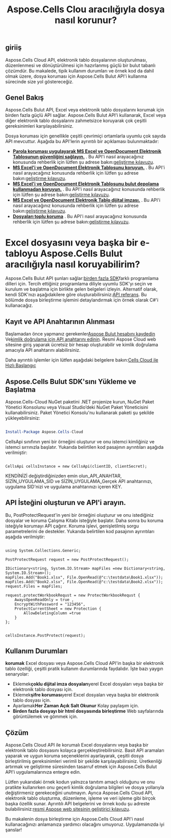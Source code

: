 ﻿---
title: Aspose.Cells Clou aracılığıyla dosya nasıl korunur?
type: docs
url: /tr/how-to-protect-file
description: Dosya Aspose.Cells Bulut aracılığıyla nasıl korunur?
weight: 10
---
## giriiş

Aspose.Cells Cloud API, elektronik tablo dosyalarının oluşturulması, düzenlenmesi ve dönüştürülmesi için hazırlanmış güçlü bir bulut tabanlı çözümdür. Bu makalede, tipik kullanım durumları ve örnek kod da dahil olmak üzere, dosya koruması için Aspose.Cells Bulut API'i kullanma sürecinde size yol göstereceğiz.

## Genel Bakış

Aspose.Cells Bulut API, Excel veya elektronik tablo dosyalarını korumak için birden fazla güçlü API sağlar. Aspose.Cells Bulut API'i kullanarak, Excel veya diğer elektronik tablo dosyalarını zahmetsizce koruyarak çok çeşitli gereksinimleri karşılayabilirsiniz.


Dosya koruması için genellikle çeşitli çevrimiçi ortamlarla uyumlu çok sayıda API mevcuttur. Aşağıda bu API'lerin ayrıntılı bir açıklaması bulunmaktadır:

- **[Parola koruması uygulayarak MS Excel ve OpenDocument Elektronik Tablosunun güvenliğini sağlayın.](https://reference.aspose.cloud/cells/#/Workbook/PostEncryptWorkbook)** . Bu API'i nasıl arayacağınız konusunda rehberlik için lütfen şu adrese bakın:[geliştirme kılavuzu](https://docs.aspose.cloud/cells/workbook/encrypt/).
- **[MS Excel'i ve OpenDocument Elektronik Tablosunu koruyun.](https://reference.aspose.cloud/cells/#/Workbook/PostProtectWorkbook)** . Bu API'i nasıl arayacağınız konusunda rehberlik için lütfen şu adrese bakın:[geliştirme kılavuzu](https://docs.aspose.cloud/cells/workbook/protect/).
- **[MS Excel'i ve OpenDocument Elektronik Tablosunu bulut depolama kullanmadan koruyun.](https://reference.aspose.cloud/cells/#/LightCells/PostProtect)** . Bu API'i nasıl arayacağınız konusunda rehberlik için lütfen şu adrese bakın:[geliştirme kılavuzu](https://docs.aspose.cloud/cells/protect/without-using-storage/).
- **[MS Excel ve OpenDocument Elektronik Tablo dijital imzası.](https://reference.aspose.cloud/cells/#/Workbook/PostDigitalSignature)** . Bu API'i nasıl arayacağınız konusunda rehberlik için lütfen şu adrese bakın:[geliştirme kılavuzu](https://docs.aspose.cloud/cells/workbook/digital-signature/).
- **[Dosyaları toplu koruma](https://reference.aspose.cloud/cells/#/Batch/PostBatchProtect)** . Bu API'i nasıl arayacağınız konusunda rehberlik için lütfen şu adrese bakın:[geliştirme kılavuzu](https://docs.aspose.cloud/cells/batch/protect/).


# Excel dosyasını veya başka bir e-tabloyu Aspose.Cells Bulut aracılığıyla nasıl koruyabilirim?

 Aspose.Cells Bulut API şunları sağlar:[birden fazla SDK](https://github.com/aspose-cells-cloud)farklı programlama dilleri için. Tercih ettiğiniz programlama diliyle uyumlu SDK'yı seçin ve kurulum ve başlatma için birlikte gelen belgeleri izleyin. Alternatif olarak, kendi SDK'nızı aşağıdakilere göre oluşturabilirsiniz:[API referans](https://reference.aspose.cloud/cells/). Bu bölümde dosya birleştirme işlemini detaylandırmak için örnek olarak C#'i kullanacağız.


## Kayıt ve API Anahtarının Alınması

 Başlamadan önce yapmanız gerekenler[Aspose Bulut hesabını kaydedin](https://id.containerize.com/signup) Ve[kimlik doğrulama için API anahtarını edinin](https://dashboard.aspose.cloud/applications). Resmi Aspose Cloud web sitesine giriş yaparak ücretsiz bir hesap oluşturabilir ve kimlik doğrulama amacıyla API anahtarını alabilirsiniz.

 Daha ayrıntılı işlemler için lütfen aşağıdaki belgelere bakın:[Cells Cloud ile Hızlı Başlangıç](https://docs.aspose.cloud/cells/quickstart/)


## Aspose.Cells Bulut SDK'sını Yükleme ve Başlatma

Aspose.Cells-Cloud NuGet paketini .NET projenize kurun, NuGet Paket Yönetici Konsolunu veya Visual Studio’deki NuGet Paket Yöneticisini kullanabilirsiniz.
Paket Yönetici Konsolu'nu kullanarak paketi şu şekilde yükleyebilirsiniz:

```Powershell

Install-Package Aspose.Cells-Cloud

```
CellsApi sınıfının yeni bir örneğini oluşturur ve onu istemci kimliğiniz ve istemci sırrınızla başlatır. Yukarıda belirtilen kod pasajının ayrıntıları aşağıda verilmiştir:

```CSharp

CellsApi cellsInstance = new CellsApi(clientID, clientSecret);

```

KENDİNİZİ değiştirdiğinizden emin olun_API_ANAHTAR, SİZİN_UYGULAMA_SID ve SİZİN_UYGULAMA_Gerçek API anahtarınızı, uygulama SID'nizi ve uygulama anahtarınızı içeren KEY.

## API İsteğini oluşturun ve API'i arayın.

Bu, PostProtectRequest'in yeni bir örneğini oluşturur ve onu istediğiniz dosyalar ve koruma Çalışma Kitabı isteğiyle başlatır. Daha sonra bu koruma isteğiyle korumayı API çağırır. Koruma işlevi, genişletilmiş sorgu parametrelerini de destekler. Yukarıda belirtilen kod pasajının ayrıntıları aşağıda verilmiştir:


```CSharp

using System.Collections.Generic;

PostProtectRequest request = new PostProtectRequest();

IDictionary<string, System.IO.Stream> mapFiles =new Dictionary<string, System.IO.Stream>(); 
mapFiles.Add("Book1.xlsx", File.OpenRead(@"c:\testdata\Book1.xlsx"));
mapFiles.Add("Book2.xlsx", File.OpenRead(@"c:\testdata\Book2.xlsx"));
request.Files = mapFiles;

request.protectWorkbookRequst = new ProtectWorkbookRequst {
    AwaysOpenReadOnly = true ,
    EncryptWithPassword = "123456",
    ProtectCurrentSheet = new Protection { 
        AllowDeletingColumn =true
    }
};


cellsInstance.PostProtect(request);

```


## Kullanım Durumları

**korumak** Excel dosyası veya Aspose.Cells Cloud API'in başka bir elektronik tablo özelliği, çeşitli pratik kullanım durumlarında faydalıdır. İşte bazı yaygın senaryolar:

-  Eklemek**çoklu dijital imza dosyaları**yerel Excel dosyaları veya başka bir elektronik tablo dosyası için.
-  Eklemek**şifre koruması**yerel Excel dosyaları veya başka bir elektronik tablo dosyası için.
-  Ayarlamak**Her Zaman Açık Salt Okunur** Kolay paylaşım için.
- **Birden fazla dosyayı bir html dosyasında birleştirme** Web sayfalarında görüntülemek ve gömmek için.

## Çözüm

Aspose.Cells Cloud API ile korumalı Excel dosyalarını veya başka bir elektronik tablo dosyasını kolayca gerçekleştirebilirsiniz. Basit API aramaları yaparak ve uygun koruma seçeneklerini ayarlayarak, çeşitli dosya birleştirilmiş gereksinimleri verimli bir şekilde karşılayabilirsiniz. Üretkenliği artırmak ve geliştirme süresinden tasarruf etmek için Aspose.Cells Bulut API'i uygulamalarınıza entegre edin.

 Lütfen yukarıdaki örnek kodun yalnızca tanıtım amaçlı olduğunu ve onu pratikte kullanırken onu geçerli kimlik doğrulama bilgileri ve dosya yollarıyla değiştirmeniz gerekeceğini unutmayın. Ayrıca Aspose.Cells Cloud API, elektronik tablo oluşturma, düzenleme, işleme ve veri işleme gibi birçok başka özellik sunar. Ayrıntılı API belgelerini ve örnek kodu şu adreste bulabilirsiniz:[resmi Aspose web sitesinin geliştirici kılavuzu](/developer-guide/).

Bu makalenin dosya birleştirme için Aspose.Cells Cloud API'i nasıl kullanacağınızı anlamanıza yardımcı olacağını umuyoruz. Uygulamanızda iyi şanslar!

